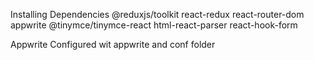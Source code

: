 Installing Dependencies @reduxjs/toolkit react-redux react-router-dom appwrite @tinymce/tinymce-react html-react-parser react-hook-form


Appwrite Configured wit appwrite and conf folder 


